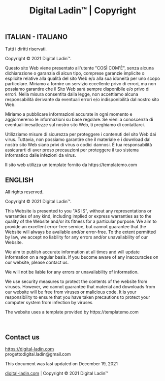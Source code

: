 <header id="header">
		<div class="container">
			<div class="row">
				<div class="col-ms-12">
					<h1><span>Digital Ladin&trade; | Copyright</span></h1>
				</div>
			</div>
		</div>
	</header>
	<div id="container">
		<div class="container">
			<div class="row">
				<div class="col-ms-12">
					<article>
						<h2>ITALIAN - ITALIANO</h2>
                        <p>Tutti i diritti riservati.</p>
                        <p>Copyright © 2021 Digital Ladin&trade;.</p>
                        <p>Questo sito Web viene presentato all'utente "COSÌ COM'È", senza alcuna dichiarazione o garanzia di alcun tipo, comprese garanzie implicite o esplicite relative alla qualità del sito Web e/o alla sua idoneità per uno scopo particolare. Miriamo a fornire un servizio eccellente privo di errori, ma non possiamo garantire che il Sito Web sarà sempre disponibile e/o privo di errori. Nella misura consentita dalla legge, non accettiamo alcuna responsabilità derivante da eventuali errori e/o indisponibilità dal nostro sito Web.</p>
                        <p>Miriamo a pubblicare informazioni accurate in ogni momento e aggiorneremo le informazioni su base regolare. Se vieni a conoscenza di eventuali inesattezze sul nostro sito Web, ti preghiamo di contattarci.</p>
                        <p>Utilizziamo misure di sicurezza per proteggere i contenuti del sito Web dai virus. Tuttavia, non possiamo garantire che il materiale e i download dal nostro sito Web siano privi di virus o codici dannosi. È tua responsabilità assicurarti di aver preso precauzioni per proteggere il tuo sistema informatico dalle infezioni da virus.</p>
                        <p>Il sito web utilizza un template fornito da https://templatemo.com</p>
                        <h2>ENGLISH</h2>
                        <p>All rights reserved.</p>
                        <p>Copyright © 2021 Digital Ladin&trade;.</p>
                        <p>This Website is presented to you "AS IS", without any representations or warranties of any kind, including implied or express warranties as to the quality of the Website and/or its fitness for a particular purpose. We aim to provide an excellent error-free service, but cannot guarantee that the Website will always be available and/or error-free. To the extent permitted by law, we accept no liability for any errors and/or unavailability of our Website.</p>
                        <p>We aim to publish accurate information at all times and will update information on a regular basis. If you become aware of any inaccuracies on our website, please contact us.</p> <p>We will not be liable for any errors or unavailability of information.
                        <p>We use security measures to protect the contents of the website from viruses. However, we cannot guarantee that material and downloads from our website will be free from viruses or malicious code. It is your responsibility to ensure that you have taken precautions to protect your computer system from infection by viruses.</p>
                        <p>The website uses a template provided by https://templatemo.com</p>
                        <br>
                        <h1>Contact us</h1>
                        <p><a target="_blank" rel="nofollow" href="https://digital-ladin.com">https://digital-ladin.com</a><br/>&#112;ro&#103;&#101;tt&#111;&#100;&#105;&#103;i&#116;&#97;l.lad&#105;n&#64;g&#109;a&#105;&#108;.&#99;&#111;&#109;</p>
                        <p>This document was last updated on December 19, 2021</p>
					</article>
				</div>
			</div>
		</div>
	</div>
	    <footer id="footer">
			<div class="container">
				<div class="row">
					<div class="col-ms-12">
					    <a target="_blank" rel="nofollow" href="https://digital-ladin.com">digital-ladin.com</a> | Copyright &copy; 2021 Digital Ladin&trade;
                    </div>
				</div>
			</div>
		</footer>
</body>
</html>
